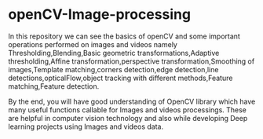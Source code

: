 # openCV-Image-processing

In this repository we can see the basics of openCV and some important operations performed on images and videos namely
Thresholding,Blending,Basic geometric transformations,Adaptive thresholding,Affine transformation,perspective transformation,Smoothing of images,Template matching,corners detection,edge detection,line detections,opticalFlow,object tracking with different methods,Feature matching,Feature detection.

By the end, you will have good understanding of OpenCV library which have many useful functions callable for Images and videos processings.
These are helpful in computer vision technology and also while developing Deep learning projects using Images and videos data.
